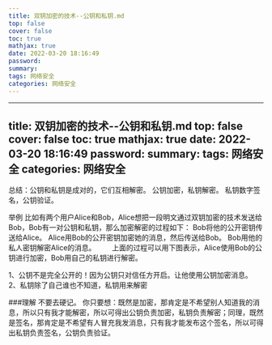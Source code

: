 ```yaml
---
title: 双钥加密的技术--公钥和私钥.md
top: false
cover: false
toc: true
mathjax: true
date: 2022-03-20 18:16:49
password:
summary:
tags: 网络安全
categories: 网络安全
---
```

---
title: 双钥加密的技术--公钥和私钥.md
top: false
cover: false
toc: true
mathjax: true
date: 2022-03-20 18:16:49
password:
summary:
tags: 网络安全
categories: 网络安全
---
总结：公钥和私钥是成对的，它们互相解密。
公钥加密，私钥解密。
私钥数字签名，公钥验证。
 
举例
比如有两个用户Alice和Bob，Alice想把一段明文通过双钥加密的技术发送给Bob，Bob有一对公钥和私钥，那么加密解密的过程如下：
Bob将他的公开密钥传送给Alice。
Alice用Bob的公开密钥加密她的消息，然后传送给Bob。
Bob用他的私人密钥解密Alice的消息。
　　上面的过程可以用下图表示，Alice使用Bob的公钥进行加密，Bob用自己的私钥进行解密。

1、公钥不是完全公开的！因为公钥只对信任方开启。让他使用公钥加密消息。
2、私钥除了自己谁也不知道，私钥用来解密


###理解
不要去硬记。
你只要想：既然是加密，那肯定是不希望别人知道我的消息，所以只有我才能解密，所以可得出公钥负责加密，私钥负责解密；同理，既然是签名，那肯定是不希望有人冒充我发消息，只有我才能发布这个签名，所以可得出私钥负责签名，公钥负责验证。
